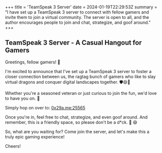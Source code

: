 +++
title = 'TeamSpeak 3 Server'
date = 2024-01-19T22:29:53Z
summary = "I have set up a TeamSpeak 3 server to connect with fellow gamers and invite them to join a virtual community. The server is open to all, and the author encourages people to join and chat, strategize, and goof around."
+++
## TeamSpeak 3 Server - A Casual Hangout for Gamers

Greetings, fellow gamers! 👋

I'm excited to announce that I've set up a TeamSpeak 3 server to foster a closer connection between us, the ragtag bunch of gamers who like to slay virtual dragons and conquer digital landscapes together. :shield::smile::hocho:

Whether you're a seasoned veteran or just curious to join the fun, we'd love to have you on. :muscle:

Simply hop on over to: [0x29a.me:25565](ts3server://0x29a.me?port=25565)

Once you're in, feel free to chat, strategize, and even goof around. And remember, this is a friendly space, so please don't be a d*ck. :duck: :smile:

So, what are you waiting for? Come join the server, and let's make this a truly epic gaming experience!

Cheers!

